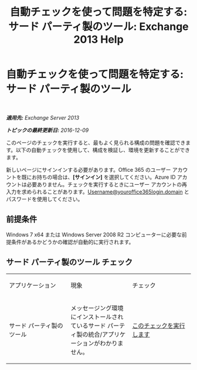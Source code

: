 ﻿---
title: '自動チェックを使って問題を特定する: サード パーティ製のツール: Exchange 2013 Help'
TOCTitle: '自動チェックを使って問題を特定する: サード パーティ製のツール'
ms:assetid: 83b71e35-892e-44e3-9fce-c608b49bbc61
ms:mtpsurl: https://technet.microsoft.com/ja-jp/library/Dn793974(v=EXCHG.150)
ms:contentKeyID: 62633009
ms.date: 04/24/2018
mtps_version: v=EXCHG.150
ms.translationtype: HT
---

# 自動チェックを使って問題を特定する: サード パーティ製のツール

 

_**適用先:** Exchange Server 2013_

_**トピックの最終更新日:** 2016-12-09_

このページのチェックを実行すると、最もよく見られる構成の問題を確認できます。以下の自動チェックを使用して、構成を検証し、環境を更新することができます。

新しいページにサインインする必要があります。Office 365 のユーザー アカウントを既にお持ちの場合は、**\[サインイン\]** を選択してください。Azure ID アカウントは必要ありません。チェックを実行するときにユーザー アカウントの再入力を求められることがあります。Username@youroffice365login.domain とパスワードを使用してください。

## 前提条件

Windows 7 x64 または Windows Server 2008 R2 コンピューターに必要な前提条件があるかどうかの確認が自動的に実行されます。

## サード パーティ製のツール チェック


<table>
<colgroup>
<col style="width: 33%" />
<col style="width: 33%" />
<col style="width: 33%" />
</colgroup>
<tbody>
<tr class="odd">
<td><p>アプリケーション</p></td>
<td><p>現象</p></td>
<td><p>チェック</p></td>
</tr>
<tr class="even">
<td><p>サード パーティ製のツール</p></td>
<td><p>メッセージング環境にインストールされているサード パーティ製の統合/アプリケーションがわかりません。</p></td>
<td><p><a href="https://go.microsoft.com/?linkid=9834907">このチェックを実行します</a></p></td>
</tr>
</tbody>
</table>

